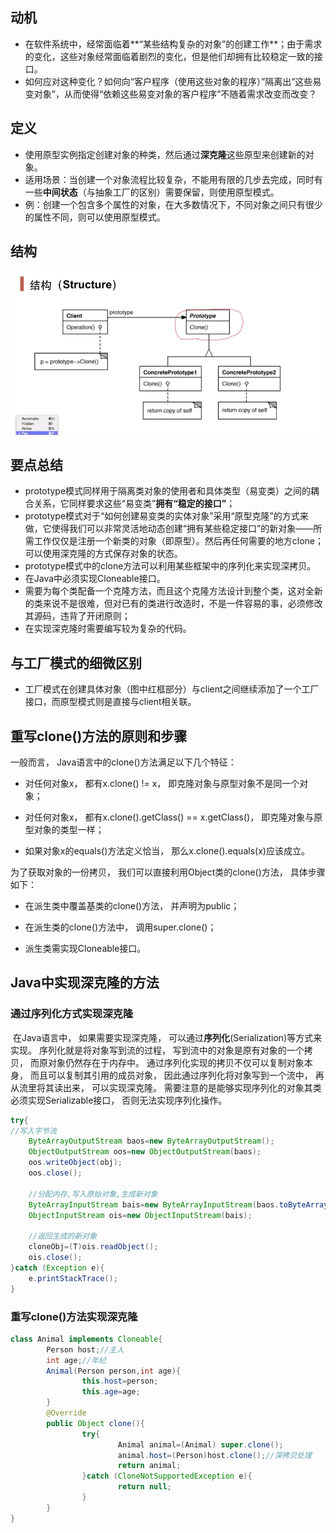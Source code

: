 ## 动机

- 在软件系统中，经常面临着**“某些结构复杂的对象”的创建工作**；由于需求的变化，这些对象经常面临着剧烈的变化，但是他们却拥有比较稳定一致的接口。
- 如何应对这种变化？如何向“客户程序（使用这些对象的程序）”隔离出“这些易变对象”，从而使得“依赖这些易变对象的客户程序”不随着需求改变而改变？

## 定义

- 使用原型实例指定创建对象的种类，然后通过**深克隆**这些原型来创建新的对象。
- 适用场景：当创建一个对象流程比较复杂，不能用有限的几步去完成，同时有一些**中间状态**（与抽象工厂的区别）需要保留，则使用原型模式。
- 例：创建一个包含多个属性的对象，在大多数情况下，不同对象之间只有很少的属性不同，则可以使用原型模式。

## 结构

![1558452241716](3_原型模式.assets/1558452241716.png)

## 要点总结

- prototype模式同样用于隔离类对象的使用者和具体类型（易变类）之间的耦合关系，它同样要求这些“易变类”**拥有“稳定的接口”**；
- prototype模式对于“如何创建易变类的实体对象”采用“原型克隆”的方式来做，它使得我们可以非常灵活地动态创建“拥有某些稳定接口”的新对象——所需工作仅仅是注册一个新类的对象（即原型）。然后再任何需要的地方clone；可以使用深克隆的方式保存对象的状态。
- prototype模式中的clone方法可以利用某些框架中的序列化来实现深拷贝。
- 在Java中必须实现Cloneable接口。
- 需要为每个类配备一个克隆方法，而且这个克隆方法设计到整个类，这对全新的类来说不是很难，但对已有的类进行改造时，不是一件容易的事，必须修改其源码，违背了开闭原则；
- 在实现深克隆时需要编写较为复杂的代码。

## 与工厂模式的细微区别

- 工厂模式在创建具体对象（图中红框部分）与client之间继续添加了一个工厂接口，而原型模式则是直接与client相关联。

## 重写clone()方法的原则和步骤

一般而言， Java语言中的clone()方法满足以下几个特征：

- 对任何对象x， 都有x.clone() != x， 即克隆对象与原型对象不是同一个对象；

- 对任何对象x， 都有x.clone().getClass() == x.getClass()， 即克隆对象与原型对象的类型一样；

- 如果对象x的equals()方法定义恰当， 那么x.clone().equals(x)应该成立。

为了获取对象的一份拷贝， 我们可以直接利用Object类的clone()方法， 具体步骤如下：

- 在派生类中覆盖基类的clone()方法， 并声明为public；

- 在派生类的clone()方法中， 调用super.clone()；

- 派生类需实现Cloneable接口。

## Java中实现深克隆的方法

### 通过序列化方式实现深克隆

​		在Java语言中， 如果需要实现深克隆， 可以通过**序列化**(Serialization)等方式来实现。 序列化就是将对象写到流的过程， 写到流中的对象是原有对象的一个拷贝， 而原对象仍然存在于内存中。 通过序列化实现的拷贝不仅可以复制对象本身， 而且可以复制其引用的成员对象， 因此通过序列化将对象写到一个流中， 再从流里将其读出来， 可以实现深克隆。 需要注意的是能够实现序列化的对象其类必须实现Serializable接口， 否则无法实现序列化操作。

```java
try{
//写入字节流
	ByteArrayOutputStream baos=new ByteArrayOutputStream();
	ObjectOutputStream oos=new ObjectOutputStream(baos);
	oos.writeObject(obj);
	oos.close();
 
	//分配内存,写入原始对象,生成新对象
	ByteArrayInputStream bais=new ByteArrayInputStream(baos.toByteArray());//获取上面的输出字节流
	ObjectInputStream ois=new ObjectInputStream(bais);
 
	//返回生成的新对象
	cloneObj=(T)ois.readObject();
	ois.close();
}catch (Exception e){
	e.printStackTrace();
}

```

### 重写clone()方法实现深克隆

```java
class Animal implements Cloneable{
        Person host;//主人
        int age;//年纪
        Animal(Person person,int age){
                this.host=person;
                this.age=age;
        }
        @Override
        public Object clone(){
                try{
                        Animal animal=(Animal) super.clone();
                        animal.host=(Person)host.clone();//深拷贝处理
                        return animal;
                }catch (CloneNotSupportedException e){
                        return null;
                }
        }
}
```




